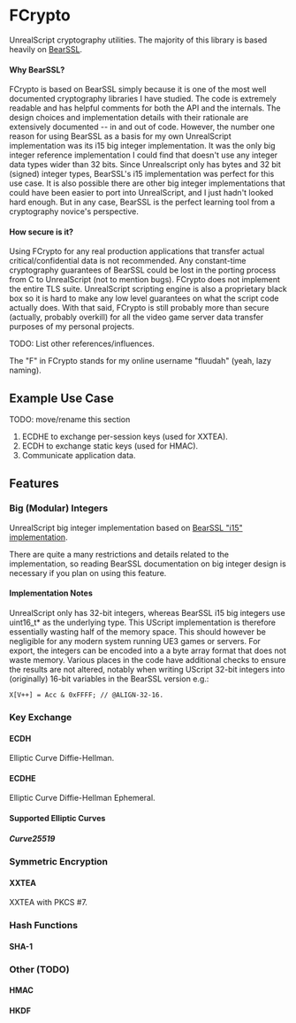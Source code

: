 # FCrypto

UnrealScript cryptography utilities. The majority of this library
is based heavily on [BearSSL](https://www.bearssl.org/).

#### Why BearSSL?

FCrypto is based on BearSSL simply because it is one of the most well documented cryptography libraries I have studied. The code is extremely readable and has helpful comments for both the API and the internals. The design choices and implementation details with their rationale are extensively documented -- in and out of code. However, the number one reason for using BearSSL as a basis for my own UnrealScript implementation was its i15 big integer implementation. It was the only big integer reference implementation I could find that doesn't use any integer data types wider than 32 bits. Since Unrealscript only has bytes and 32 bit (signed) integer types, BearSSL's i15 implementation was perfect for this use case. It is also possible there are other big integer implementations that could have been easier to port into UnrealScript, and I just hadn't looked hard enough. But in any case, BearSSL is the perfect learning tool from a cryptography novice's perspective.

#### How secure is it?

Using FCrypto for any real production applications that transfer actual critical/confidential data is not recommended. Any constant-time cryptography guarantees of BearSSL could be lost in the porting process from C to UnrealScript (not to mention bugs). FCrypto does not implement the entire TLS suite. UnrealScript scripting engine is also a proprietary black box so it is hard to make any low level guarantees on what the script code actually does. With that said, FCrypto is still probably more than secure (actually, probably overkill) for all the video game server data transfer purposes of my personal projects.

TODO: List other references/influences.

The "F" in FCrypto stands for my online username "fluudah" (yeah, lazy naming).

## Example Use Case

TODO: move/rename this section

1. ECDHE to exchange per-session keys (used for XXTEA).
2. ECDH to exchange static keys (used for HMAC).
3. Communicate application data.

## Features

### Big (Modular) Integers

UnrealScript big integer implementation based on
[BearSSL "i15" implementation](https://bearssl.org/bigint.html).

There are quite a many restrictions and details related to the
implementation, so reading BearSSL documentation on big integer
design is necessary if you plan on using this feature.

#### Implementation Notes

UnrealScript only has 32-bit integers, whereas BearSSL i15 big integers use
uint16_t* as the underlying type. This UScript implementation is therefore
essentially wasting half of the memory space. This should however be negligible
for any modern system running UE3 games or servers. For export, the integers
can be encoded into a a byte array format that does not waste memory. Various
places in the code have additional checks to ensure the results are not altered,
notably when writing UScript 32-bit integers into (originally) 16-bit variables
in the BearSSL version e.g.:
```UnrealScript
X[V++] = Acc & 0xFFFF; // @ALIGN-32-16.
````

### Key Exchange

#### ECDH

Elliptic Curve Diffie-Hellman.

#### ECDHE

Elliptic Curve Diffie-Hellman Ephemeral.

#### Supported Elliptic Curves

##### Curve25519

### Symmetric Encryption

#### XXTEA

XXTEA with PKCS #7.

### Hash Functions

#### SHA-1

### Other (TODO)

#### HMAC

#### HKDF
